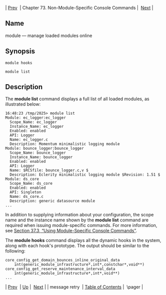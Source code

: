 | [Prev](console_commands.message_retry)  | Chapter 73. Non-Module-Specific Console Commands |  [Next](console_commands.pager) |

<a name="console_commands.module"></a>
## Name

module — manage loaded modules online

## Synopsis

`module hooks`

`module list`

<a name="console_commands.module.version_3"></a>
## Description

The **module list**      command displays a full list of all loaded modules, as illustrated below:

```
16:48:23 /tmp/2025> module list
Module: ec_logger:ec_logger
  Scope_Name: ec_logger
  Instance_Name: ec_logger
  Enabled: enabled
  API: Logger
  Name: ec_logger.c
  Description: Momentum minimalistic logging module
Module: bounce_logger:bounce_logger
  Scope_Name: bounce_logger
  Instance_Name: bounce_logger
  Enabled: enabled
  API: Logger
  Name: $RCSfile: bounce_logger.c,v $
  Description: Eclerity minimalistic logging module $Revision: 1.51 $
Module: ds_core
  Scope_Name: ds_core
  Enabled: enabled
  API: Singleton
  Name: ds_core.c
  Description: generic datasource module
...
```

In addition to supplying information about your configuration, the scope name and the instance name shown by the **module list**      command are required when issuing module-specific commands. For more information, see [Section 37.3, “Using Module-Specific Console Commands”](module_specific_console_commands.using "37.3. Using Module-Specific Console Commands").

The **module hooks**       command displays all the dynamic hooks in the system, along with each hook's prototype. The output should be similar to the following:

```
core_config_get_domain_bounces_inline_original_data
	int(generic_module_infrastructure*,int*,constchar*,void**)
core_config_get_reserve_maintenance_interval_data
	int(generic_module_infrastructure*,int*,void**)
...
```

| [Prev](console_commands.message_retry)  | [Up](console.cmds.ref) |  [Next](console_commands.pager) |
| message retry  | [Table of Contents](index) |  \pager |

